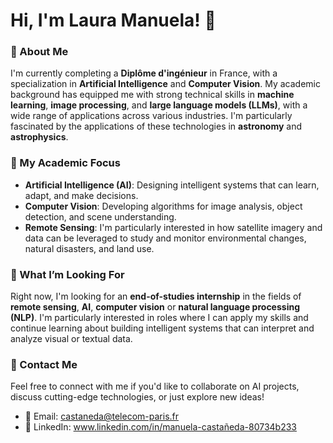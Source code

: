 # Hi, I'm Laura Manuela! 👋

### 🚀 About Me
I'm currently completing a **Diplôme d'ingénieur** in France, with a specialization in **Artificial Intelligence** and **Computer Vision**. My academic background has equipped me with strong technical skills in **machine learning**, **image processing**, and **large language models (LLMs)**, with a wide range of applications across various industries. I'm particularly fascinated by the applications of these technologies in **astronomy** and **astrophysics**.

### 🎯 My Academic Focus
- **Artificial Intelligence (AI)**: Designing intelligent systems that can learn, adapt, and make decisions.
- **Computer Vision**: Developing algorithms for image analysis, object detection, and scene understanding.
- **Remote Sensing**: I'm particularly interested in how satellite imagery and data can be leveraged to study and monitor environmental changes, natural disasters, and land use.

### 🌟 What I’m Looking For
Right now, I'm looking for an **end-of-studies internship** in the fields of **remote sensing**, **AI**, **computer vision** or **natural language processing (NLP)**. I'm particularly interested in roles where I can apply my skills and continue learning about building intelligent systems that can interpret and analyze visual or textual data.

### 💬 Contact Me
Feel free to connect with me if you'd like to collaborate on AI projects, discuss cutting-edge technologies, or just explore new ideas!

- 📧 Email: castaneda@telecom-paris.fr
- 💼 LinkedIn: www.linkedin.com/in/manuela-castañeda-80734b233

